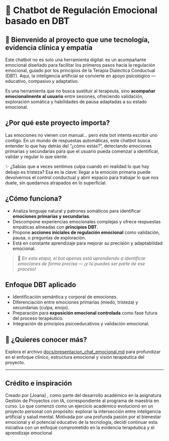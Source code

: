 # 🌿 Chatbot de Regulación Emocional basado en DBT

## 👋 Bienvenido al proyecto que une tecnología, evidencia clínica y empatía

Este chatbot no es solo una herramienta digital: es un acompañante emocional diseñado para facilitar los primeros pasos hacia la regulación emocional, guiado por los principios de la Terapia Dialéctica Conductual (DBT). Aquí, la inteligencia artificial se convierte en apoyo psicológico —educativo, compasivo y adaptativo.

Es una herramienta que no busca sustituir al terapeuta, sino **acompañar emocionalmente al usuario** entre sesiones, ofreciendo validación, exploración somática y habilidades de pausa adaptadas a su estado emocional.

## ¿Por qué este proyecto importa?

Las emociones no vienen con manual… pero este bot intenta escribir uno contigo. En un mundo de respuestas automáticas, este chatbot busca entender lo que hay detrás del “¿cómo estás?”, detectando emociones primarias y secundarias para que el usuario pueda comenzar a identificar, validar y regular lo que siente.

✨ ¿Sabías que a veces sentimos culpa cuando en realidad lo que hay debajo es tristeza? Esa es la clave: llegar a la emoción primaria puede devolvernos el control conductual y abrir espacio para trabajar lo que nos duele, sin quedarnos atrapados en lo superficial.

## ¿Cómo funciona?

- Analiza lenguaje natural y patrones somáticos para identificar **emociones primarias y secundarias**.
- Descompone experiencias emocionales complejas y ofrece respuestas empáticas alineadas con **principios DBT**.
- Propone **acciones iniciales de regulación emocional** como validación, pausa, o preguntas de exploración.
- Está en constante aprendizaje para mejorar su precisión y adaptabilidad emocional.

> 💬 *En esta etapa, el bot apenas está aprendiendo a identificar emociones de forma precisa — ¡y tú puedes ser parte de ese proceso!*

## Enfoque DBT aplicado

- Identificación semántica y corporal de emociones.
- Diferenciación entre emociones primarias (miedo, tristeza) y secundarias (culpa, enojo).
- Preparación para **exposición emocional controlada** como fase futura del proceso terapéutico.
- Integración de principios psicoeducativos y validación emocional.


## 📘 ¿Quieres conocer más?

Explora el archivo [docs/presentacion_chat_emocional.md](docs/presentacion_chat_emocional.md) para profundizar en el enfoque clínico, estructura emocional y visión terapéutica del proyecto.

---

## Crédito e inspiración

Creado por [Joana] , como parte del desarrollo académico en la asignatura Gestión de Proyectos con IA, correspondiente al programa de maestría en curso. Lo que comenzó como un ejercicio académico evolucionó en un proyecto personal con propósito: explorar la intersección entre inteligencia artificial y salud mental. Motivada por una profunda pasión por el bienestar emocional y el potencial educativo de la tecnología, decidí continuar esta iniciativa con un enfoque comprometido en la evidencia terapéutica y el aprendizaje emocional

